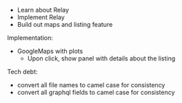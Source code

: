 - Learn about Relay
- Implement Relay
- Build out maps and listing feature

Implementation:
- GoogleMaps with plots
  - Upon click, show panel with details about the listing
  
Tech debt:
- convert all file names to camel case for consistency
- convert all graphql fields to camel case for consistency

